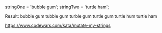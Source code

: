 stringOne = 'bubble gum';
stringTwo = 'turtle ham';

Result:
bubble gum
tubble gum
turble gum
turtle gum
turtle hum
turtle ham

https://www.codewars.com/kata/mutate-my-strings
